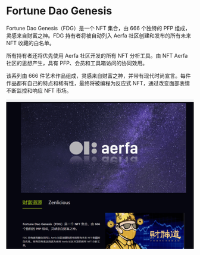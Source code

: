 # Fortune Dao Genesis

Fortune Dao Genesis（FDG）是一个 NFT 集合，由 666 个独特的 PFP 组成，灵感来自财富之神。FDG 持有者将被自动列入 Aerfa 社区创建和发布的所有未来 NFT 收藏的白名单。

所有持有者还将优先使用 Aerfa 社区开发的所有 NFT 分析工具。由 NFT Aerfa 社区的思想产生，具有 PFP、会员和工具箱访问的协同效用。

该系列由 666 件艺术作品组成，灵感来自财富之神，并带有现代时尚宣言。每件作品都有自己的特点和稀有性，最终将被编程为反应式 NFT，通过改变面部表情不断监控和响应 NFT 市场。

![nft](01.png)
